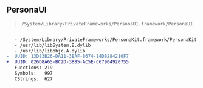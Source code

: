 ## PersonaUI

> `/System/Library/PrivateFrameworks/PersonaUI.framework/PersonaUI`

```diff

   - /System/Library/PrivateFrameworks/PersonaKit.framework/PersonaKit
   - /usr/lib/libSystem.B.dylib
   - /usr/lib/libobjc.A.dylib
-  UUID: 13D83B26-DA11-3EAF-8674-14DB284210F7
+  UUID: 026D8A65-BC2D-3885-AC5E-C67904920755
   Functions: 219
   Symbols:   997
   CStrings:  627

```

